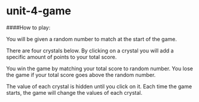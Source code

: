 # unit-4-game

####How to play:

You will be given a random number to match at the start of the game.

There are four crystals below. By clicking on a crystal you will add a specific amount of points to your total score.

You win the game by matching your total score to random number. You lose the game if your total score goes above the random number.

The value of each crystal is hidden until you click on it. Each time the game starts, the game will change the values of each crystal.